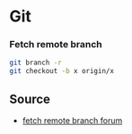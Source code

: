 # Git

### Fetch remote branch

```sh
git branch -r
git checkout -b x origin/x
```

## Source

- [fetch remote branch forum](https://stackoverflow.com/a/10313379/18004491)
